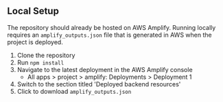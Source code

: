 ## Local Setup

The repository should already be hosted on AWS Amplify.
Running locally requires an `amplify_outputs.json` file that is generated in AWS when the
project is deployed.

1. Clone the repository
2. Run `npm install`
3. Navigate to the latest deployment in the AWS Amplify console
	- All apps > project > amplify: Deployments > Deployment 1
4. Switch to the section titled 'Deployed backend resources'
5. Click to download `amplify_outputs.json`